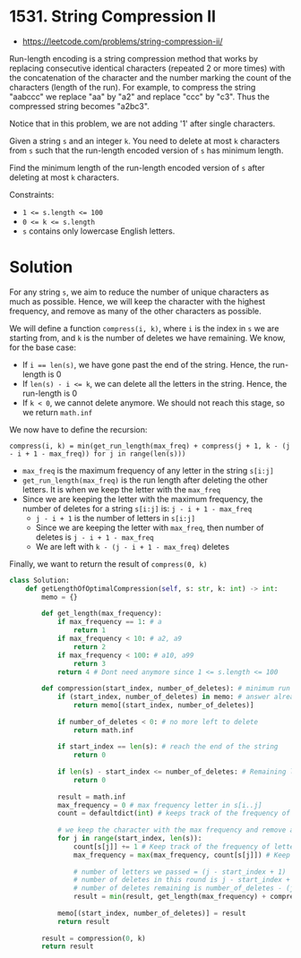 # 1531. String Compression II

- https://leetcode.com/problems/string-compression-ii/

Run-length encoding is a string compression method that works by replacing consecutive identical characters (repeated 2 or more times) with the concatenation of the character and the number marking the count of the characters (length of the run). For example, to compress the string "aabccc" we replace "aa" by "a2" and replace "ccc" by "c3". Thus the compressed string becomes "a2bc3".

Notice that in this problem, we are not adding '1' after single characters.

Given a string `s` and an integer `k`. You need to delete at most `k` characters from `s` such that the run-length encoded version of `s` has minimum length.

Find the minimum length of the run-length encoded version of `s` after deleting at most `k` characters.

Constraints:

- `1 <= s.length <= 100`
- `0 <= k <= s.length`
- `s` contains only lowercase English letters.

# Solution

For any string `s`, we aim to reduce the number of unique characters as much as possible. Hence, we will keep the character with the highest frequency, and remove as many of the other characters as possible. 

We will define a function `compress(i, k)`, where `i` is the index in `s` we are starting from, and `k` is the number of deletes we have remaining. We know, for the base case:
- If `i == len(s)`, we have gone past the end of the string. Hence, the run-length is 0
- If `len(s) - i <= k`, we can delete all the letters in the string. Hence, the run-length is 0
- If `k < 0`, we cannot delete anymore. We should not reach this stage, so we return `math.inf`

We now have to define the recursion:

```
compress(i, k) = min(get_run_length(max_freq) + compress(j + 1, k - (j - i + 1 - max_freq)) for j in range(len(s)))
```

- `max_freq` is the maximum frequency of any letter in the string `s[i:j]`
- `get_run_length(max_freq)` is the run length after deleting the other letters. It is when we keep the letter with the `max_freq`
- Since we are keeping the letter with the maximum frequency, the number of deletes for a string `s[i:j]` is: `j - i + 1 - max_freq`
    - `j - i + 1` is the number of letters in `s[i:j]`
    - Since we are keeping the letter with `max_freq`, then number of deletes is `j - i + 1 - max_freq`
    - We are left with `k - (j - i + 1 - max_freq)` deletes

Finally, we want to return the result of `compress(0, k)`

```python
class Solution:
    def getLengthOfOptimalCompression(self, s: str, k: int) -> int:
        memo = {}
        
        def get_length(max_frequency):
            if max_frequency == 1: # a
                return 1
            if max_frequency < 10: # a2, a9
                return 2
            if max_frequency < 100: # a10, a99
                return 3
            return 4 # Dont need anymore since 1 <= s.length <= 100
        
        def compression(start_index, number_of_deletes): # minimum run length to encode s[i:] with at most number_of_deletes deletions
            if (start_index, number_of_deletes) in memo: # answer already computed
                return memo[(start_index, number_of_deletes)]
            
            if number_of_deletes < 0: # no more left to delete
                return math.inf
            
            if start_index == len(s): # reach the end of the string
                return 0
            
            if len(s) - start_index <= number_of_deletes: # Remaining length of the string is shorter than number of deletes
                return 0
            
            result = math.inf
            max_frequency = 0 # max frequency letter in s[i..j]
            count = defaultdict(int) # keeps track of the frequency of each letter that appeared
            
            # we keep the character with the max frequency and remove all other characters
            for j in range(start_index, len(s)):
                count[s[j]] += 1 # Keep track of the frequency of letters
                max_frequency = max(max_frequency, count[s[j]]) # Keep track of the letter with the maximum frequency
                
                # number of letters we passed = (j - start_index + 1)
                # number of deletes in this round is j - start_index + 1 - max_frequency
                # number of deletes remaining is number_of_deletes - (j - start_index + 1 - max_frequency)
                result = min(result, get_length(max_frequency) + compression(j + 1, number_of_deletes - (j - start_index + 1 - max_frequency)))
                
            memo[(start_index, number_of_deletes)] = result
            return result
        
        result = compression(0, k)
        return result
```